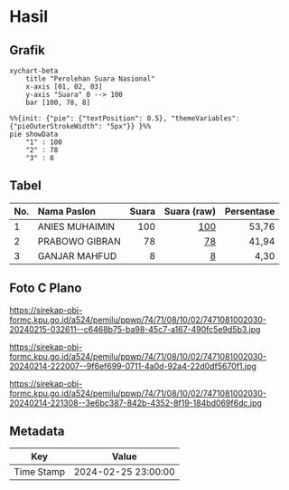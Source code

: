 # Hasil

## Grafik

```mermaid
xychart-beta
    title "Perolehan Suara Nasional"
    x-axis [01, 02, 03]
    y-axis "Suara" 0 --> 100
    bar [100, 78, 8]
```

```mermaid
%%{init: {"pie": {"textPosition": 0.5}, "themeVariables": {"pieOuterStrokeWidth": "5px"}} }%%
pie showData
    "1" : 100
    "2" : 78
    "3" : 8
```

## Tabel

| No. | Nama Paslon    | Suara | Suara (raw) | Persentase |
|:--- |:-------------- | -----:| -----------:| ----------:|
| 1   | ANIES MUHAIMIN | 100   | [100][p-1]  | 53,76      |
| 2   | PRABOWO GIBRAN | 78    | [78][p-2]   | 41,94      |
| 3   | GANJAR MAHFUD  | 8     | [8][p-3]    | 4,30       |


[p-1]: https://github.com/gigit-pemilu/pemilu-2024/blob/main/pilpres/hitung-suara/sub/74-sulawesi-tenggara/sub/71-kota-kendari/sub/08-kadia/sub/1002-bende/sub/030-tps/sub/paslon-1.txt
[p-2]: https://github.com/gigit-pemilu/pemilu-2024/blob/main/pilpres/hitung-suara/sub/74-sulawesi-tenggara/sub/71-kota-kendari/sub/08-kadia/sub/1002-bende/sub/030-tps/sub/paslon-2.txt
[p-3]: https://github.com/gigit-pemilu/pemilu-2024/blob/main/pilpres/hitung-suara/sub/74-sulawesi-tenggara/sub/71-kota-kendari/sub/08-kadia/sub/1002-bende/sub/030-tps/sub/paslon-3.txt

## Foto C Plano

https://sirekap-obj-formc.kpu.go.id/a524/pemilu/ppwp/74/71/08/10/02/7471081002030-20240215-032611--c6468b75-ba98-45c7-a167-490fc5e9d5b3.jpg

https://sirekap-obj-formc.kpu.go.id/a524/pemilu/ppwp/74/71/08/10/02/7471081002030-20240214-222007--9f6ef699-0711-4a0d-92a4-22d0df5670f1.jpg

https://sirekap-obj-formc.kpu.go.id/a524/pemilu/ppwp/74/71/08/10/02/7471081002030-20240214-221308--3e6bc387-842b-4352-8f19-184bd069f6dc.jpg


## Metadata

| Key        | Value               |
| ---------- | ------------------- |
| Time Stamp | 2024-02-25 23:00:00 |



